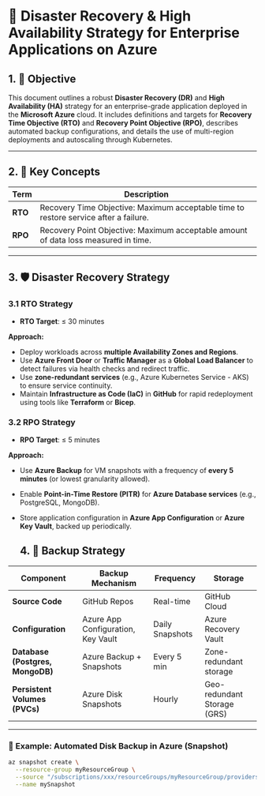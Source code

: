 # 📄 Disaster Recovery & High Availability Strategy for Enterprise Applications on Azure

## 1. 🎯 Objective

This document outlines a robust **Disaster Recovery (DR)** and **High Availability (HA)** strategy for an enterprise-grade application deployed in the **Microsoft Azure** cloud. It includes definitions and targets for **Recovery Time Objective (RTO)** and **Recovery Point Objective (RPO)**, describes automated backup configurations, and details the use of multi-region deployments and autoscaling through Kubernetes.

---

## 2. 📌 Key Concepts

| Term | Description |
|------|-------------|
| **RTO** | Recovery Time Objective: Maximum acceptable time to restore service after a failure. |
| **RPO** | Recovery Point Objective: Maximum acceptable amount of data loss measured in time. |

---

## 3. 🛡️ Disaster Recovery Strategy

### 3.1 RTO Strategy

- **RTO Target**: ≤ 30 minutes

**Approach:**

- Deploy workloads across **multiple Availability Zones and Regions**.
- Use **Azure Front Door** or **Traffic Manager** as a **Global Load Balancer** to detect failures via health checks and redirect traffic.
- Use **zone-redundant services** (e.g., Azure Kubernetes Service - AKS) to ensure service continuity.
- Maintain **Infrastructure as Code (IaC)** in **GitHub** for rapid redeployment using tools like **Terraform** or **Bicep**.

### 3.2 RPO Strategy

- **RPO Target**: ≤ 5 minutes

**Approach:**

- Use **Azure Backup** for VM snapshots with a frequency of **every 5 minutes** (or lowest granularity allowed).
- Enable **Point-in-Time Restore (PITR)** for **Azure Database services** (e.g., PostgreSQL, MongoDB).
- Store application configuration in **Azure App Configuration** or **Azure Key Vault**, backed up periodically.

  ## 4. 💾 Backup Strategy

| Component                   | Backup Mechanism                          | Frequency       | Storage                     |
|----------------------------|-------------------------------------------|------------------|-----------------------------|
| **Source Code**            | GitHub Repos                              | Real-time        | GitHub Cloud                |
| **Configuration**          | Azure App Configuration, Key Vault        | Daily Snapshots  | Azure Recovery Vault        |
| **Database (Postgres, MongoDB)** | Azure Backup + Snapshots              | Every 5 min      | Zone-redundant storage      |
| **Persistent Volumes (PVCs)** | Azure Disk Snapshots                   | Hourly           | Geo-redundant Storage (GRS) |

---

### 📌 Example: Automated Disk Backup in Azure (Snapshot)

```bash
az snapshot create \
  --resource-group myResourceGroup \
  --source "/subscriptions/xxx/resourceGroups/myResourceGroup/providers/Microsoft.Compute/disks/myDisk" \
  --name mySnapshot
```
